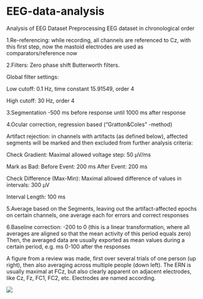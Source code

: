 # EEG-data-analysis
Analysis of EEG Dataset
Preprocessing EEG dataset
in chronological order

1.Re-referencing: while recording, all channels are referenced to Cz, with this first step, now the mastoid electrodes are used as comparators/reference now

2.Filters: Zero phase shift Butterworth filters. 

Global filter settings:

Low cutoff: 0.1 Hz, time constant 15.91549, order 4

High cutoff: 30 Hz, order 4 

3.Segmentation -500 ms before response until 1000 ms after response

4.Ocular correction, regression based (“Gratton&Coles” -method)

Artifact rejection: in channels with artifacts (as defined below), affected segments will be marked and then excluded from further analysis
criteria: 

Check Gradient:  Maximal allowed voltage step: 50 µV/ms

Mark as Bad: 	 Before Event: 200 ms	 After Event: 200 ms

Check Difference (Max-Min):  Maximal allowed difference of values in intervals: 300 µV

Interval Length: 100 ms

5.Average based on the Segments, leaving out the artifact-affected epochs on certain channels, one average each for errors and correct responses

6.Baseline correction: -200 to 0 (this is a linear transformation, where all averages are aligned so that the mean activity of this period equals zero)
Then, the averaged data are usually exported as mean values during a certain period, e.g. ms 0-100 after the responses 


 A figure from a review was made, first over several trials of one person (up right), then also averaging across multiple people (down left). The ERN is usually maximal at FCz, but also clearly apparent on adjacent electrodes, like Cz, Fz, FC1, FC2, etc. Electrodes are named according.
 
 ![]('file:///D:/github/New%20folder/EEG-data-analysis/mean_eeg.png')
